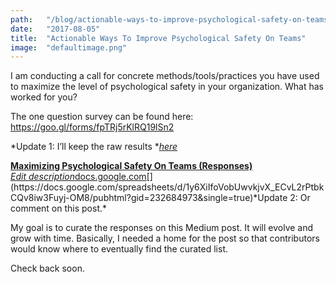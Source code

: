 ```yaml
---
path:	"/blog/actionable-ways-to-improve-psychological-safety-on-teams"
date:	"2017-08-05"
title:	"Actionable Ways To Improve Psychological Safety On Teams"
image:	"defaultimage.png"
---
```


I am conducting a call for concrete methods/tools/practices you have used to maximize the level of psychological safety in your organization. What has worked for you?

The one question survey can be found here: <https://goo.gl/forms/fpTRj5rKlRQ19lSn2>

*Update 1: I’ll keep the raw results *[*here*](https://docs.google.com/spreadsheets/d/1y6XiIfoVobUwvkjvX_ECvL2rPtbkCQv8iw3Fuyj-OM8/edit?usp=sharing)

[**Maximizing Psychological Safety On Teams (Responses)**  
*Edit description*docs.google.com](https://docs.google.com/spreadsheets/d/1y6XiIfoVobUwvkjvX_ECvL2rPtbkCQv8iw3Fuyj-OM8/pubhtml?gid=232684973&single=true "https://docs.google.com/spreadsheets/d/1y6XiIfoVobUwvkjvX_ECvL2rPtbkCQv8iw3Fuyj-OM8/pubhtml?gid=232684973&single=true")[](https://docs.google.com/spreadsheets/d/1y6XiIfoVobUwvkjvX_ECvL2rPtbkCQv8iw3Fuyj-OM8/pubhtml?gid=232684973&single=true)*Update 2: Or comment on this post.*

My goal is to curate the responses on this Medium post. It will evolve and grow with time. Basically, I needed a home for the post so that contributors would know where to eventually find the curated list.

Check back soon.

